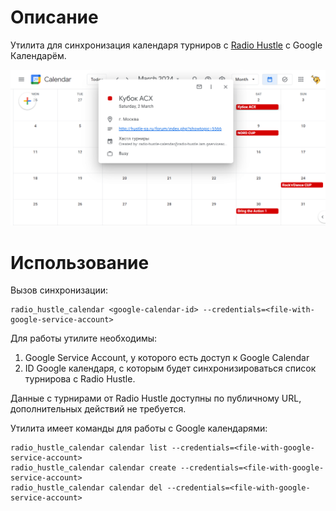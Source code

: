 # Описание
Утилита для синхронизация календаря турниров с 
[Radio Hustle](https://app.radiohustle.online/#/calendar)
с Google Календарём.

![](docs/img/calendar_with_competitions.png)

# Использование

Вызов синхронизации:

```
radio_hustle_calendar <google-calendar-id> --credentials=<file-with-google-service-account>
```

Для работы утилите необходимы:
1. Google Service Account, у которого есть доступ к Google Calendar
2. ID Google календаря, с которым будет синхронизироваться 
список турнирова с Radio Hustle.

Данные с турнирами от Radio Hustle доступны по публичному URL,
дополнительных действий не требуется.

Утилита имеет команды для работы с Google календарями:

```
radio_hustle_calendar calendar list --credentials=<file-with-google-service-account>
radio_hustle_calendar calendar create --credentials=<file-with-google-service-account>
radio_hustle_calendar calendar del --credentials=<file-with-google-service-account>
```
